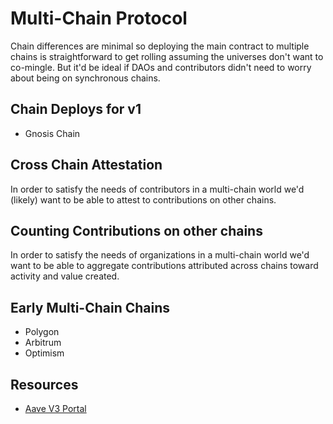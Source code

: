 # Multi-Chain Protocol

Chain differences are minimal so deploying the main contract to multiple chains is straightforward to get rolling assuming the universes don't want to co-mingle. But it'd be ideal if DAOs and contributors didn't need to worry about being on synchronous chains.

## Chain Deploys for v1

- Gnosis Chain

## Cross Chain Attestation

In order to satisfy the needs of contributors in a multi-chain world we'd (likely) want to be able to attest to contributions on other chains.

## Counting Contributions on other chains

In order to satisfy the needs of organizations in a multi-chain world we'd want to be able to aggregate contributions attributed across chains toward activity and value created.

## Early Multi-Chain Chains

- Polygon
- Arbitrum
- Optimism

## Resources

- [Aave V3 Portal](https://docs.aave.com/developers/whats-new/portal)

